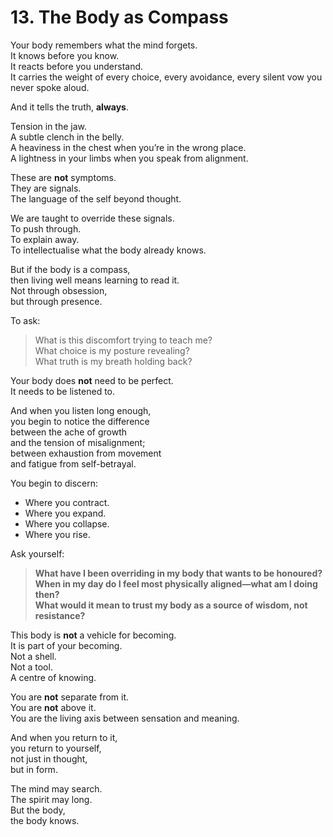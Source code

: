 # 13. The Body as Compass

Your body remembers what the mind forgets.  
It knows before you know.  
It reacts before you understand.  
It carries the weight of every choice, every avoidance, every silent vow you never spoke aloud.

And it tells the truth, **always**.

Tension in the jaw.  
A subtle clench in the belly.  
A heaviness in the chest when you’re in the wrong place.  
A lightness in your limbs when you speak from alignment.

These are **not** symptoms.  
They are signals.  
The language of the self beyond thought.

We are taught to override these signals.  
To push through.  
To explain away.  
To intellectualise what the body already knows.

But if the body is a compass,  
then living well means learning to read it.  
Not through obsession,  
but through presence.

To ask:

> What is this discomfort trying to teach me?  
> What choice is my posture revealing?  
> What truth is my breath holding back?

Your body does **not** need to be perfect.  
It needs to be listened to.

And when you listen long enough,  
you begin to notice the difference  
between the ache of growth  
and the tension of misalignment;  
between exhaustion from movement  
and fatigue from self-betrayal.

You begin to discern:  
- Where you contract.  
- Where you expand.  
- Where you collapse.  
- Where you rise.

Ask yourself:

> **What have I been overriding in my body that wants to be honoured?**  
> **When in my day do I feel most physically aligned—what am I doing then?**  
> **What would it mean to trust my body as a source of wisdom, not resistance?**

This body is **not** a vehicle for becoming.  
It is part of your becoming.  
Not a shell.  
Not a tool.  
A centre of knowing.

You are **not** separate from it.  
You are **not** above it.  
You are the living axis between sensation and meaning.

And when you return to it,  
you return to yourself,  
not just in thought,  
but in form.

The mind may search.  
The spirit may long.  
But the body,  
the body knows.  
